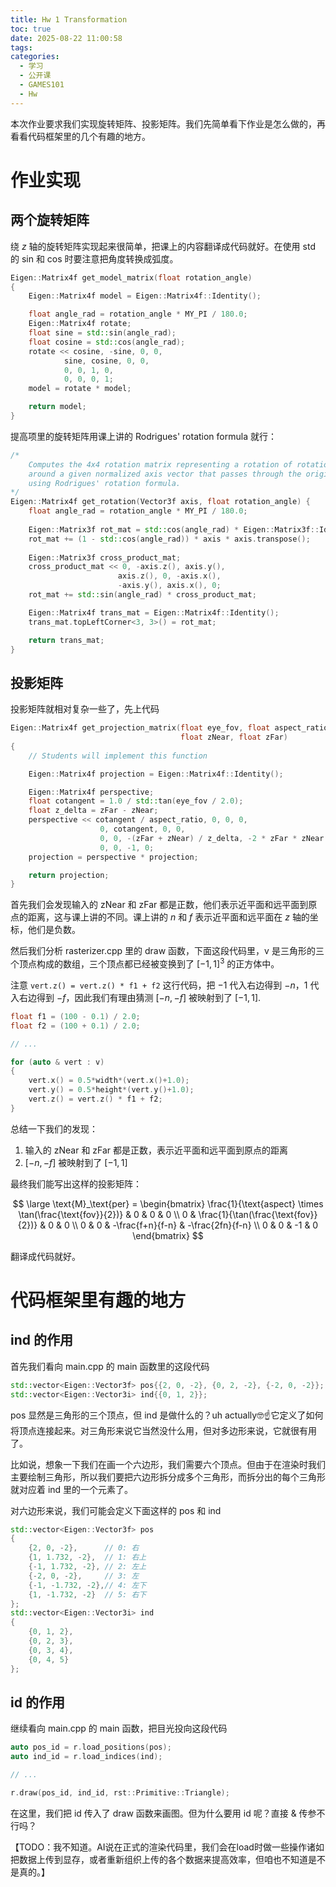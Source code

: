 ```yaml
---
title: Hw 1 Transformation
toc: true
date: 2025-08-22 11:00:58
tags:
categories:
  - 学习
  - 公开课
  - GAMES101
  - Hw
---
```


本次作业要求我们实现旋转矩阵、投影矩阵。我们先简单看下作业是怎么做的，再看看代码框架里的几个有趣的地方。

# 作业实现

## 两个旋转矩阵

绕 $z$ 轴的旋转矩阵实现起来很简单，把课上的内容翻译成代码就好。在使用 std 的 sin 和 cos 时要注意把角度转换成弧度。

```cpp
Eigen::Matrix4f get_model_matrix(float rotation_angle)
{
    Eigen::Matrix4f model = Eigen::Matrix4f::Identity();

    float angle_rad = rotation_angle * MY_PI / 180.0;
    Eigen::Matrix4f rotate;
    float sine = std::sin(angle_rad);
    float cosine = std::cos(angle_rad);
    rotate << cosine, -sine, 0, 0,
            sine, cosine, 0, 0, 
            0, 0, 1, 0, 
            0, 0, 0, 1;
    model = rotate * model;

    return model;
}
```

提高项里的旋转矩阵用课上讲的 Rodrigues' rotation formula 就行：

```cpp
/*
    Computes the 4x4 rotation matrix representing a rotation of rotation_angle (in degree) 
    around a given normalized axis vector that passes through the origin, 
    using Rodrigues' rotation formula.
*/
Eigen::Matrix4f get_rotation(Vector3f axis, float rotation_angle) {
    float angle_rad = rotation_angle * MY_PI / 180.0;
    
    Eigen::Matrix3f rot_mat = std::cos(angle_rad) * Eigen::Matrix3f::Identity();
    rot_mat += (1 - std::cos(angle_rad)) * axis * axis.transpose();
    
    Eigen::Matrix3f cross_product_mat;
    cross_product_mat << 0, -axis.z(), axis.y(),
                        axis.z(), 0, -axis.x(), 
                        -axis.y(), axis.x(), 0;
    rot_mat += std::sin(angle_rad) * cross_product_mat;

    Eigen::Matrix4f trans_mat = Eigen::Matrix4f::Identity();
    trans_mat.topLeftCorner<3, 3>() = rot_mat;

    return trans_mat;
}
```

## 投影矩阵

投影矩阵就相对复杂一些了，先上代码

```cpp
Eigen::Matrix4f get_projection_matrix(float eye_fov, float aspect_ratio,
                                      float zNear, float zFar)
{
    // Students will implement this function

    Eigen::Matrix4f projection = Eigen::Matrix4f::Identity();

    Eigen::Matrix4f perspective;
    float cotangent = 1.0 / std::tan(eye_fov / 2.0);
    float z_delta = zFar - zNear;
    perspective << cotangent / aspect_ratio, 0, 0, 0, 
                    0, cotangent, 0, 0, 
                    0, 0, -(zFar + zNear) / z_delta, -2 * zFar * zNear / z_delta,
                    0, 0, -1, 0;
    projection = perspective * projection;

    return projection;
}
```

首先我们会发现输入的 zNear 和 zFar 都是正数，他们表示近平面和远平面到原点的距离，这与课上讲的不同。课上讲的 $n$ 和 $f$ 表示近平面和远平面在 $z$ 轴的坐标，他们是负数。

然后我们分析 rasterizer.cpp 里的 draw 函数，下面这段代码里，v 是三角形的三个顶点构成的数组，三个顶点都已经被变换到了 $[-1,1]^3$ 的正方体中。

注意 `vert.z() = vert.z() * f1 + f2` 这行代码，把 $-1$ 代入右边得到 $-n$，$1$ 代入右边得到 $-f$，因此我们有理由猜测 $[-n,-f]$ 被映射到了 $[-1,1]$. 

```cpp
float f1 = (100 - 0.1) / 2.0;
float f2 = (100 + 0.1) / 2.0;

// ...

for (auto & vert : v)
{
    vert.x() = 0.5*width*(vert.x()+1.0);
    vert.y() = 0.5*height*(vert.y()+1.0);
    vert.z() = vert.z() * f1 + f2;
}
```

总结一下我们的发现：

1. 输入的 zNear 和 zFar 都是正数，表示近平面和远平面到原点的距离
2. $[-n,-f]$ 被映射到了 $[-1,1]$

最终我们能写出这样的投影矩阵：

$$
\large
\text{M}_\text{per} =
\begin{bmatrix}
\frac{1}{\text{aspect} \times \tan(\frac{\text{fov}}{2})} & 0 & 0 & 0 \\
0 & \frac{1}{\tan(\frac{\text{fov}}{2})} & 0 & 0 \\
0 & 0 & -\frac{f+n}{f-n} & -\frac{2fn}{f-n} \\
0 & 0 & -1 & 0
\end{bmatrix}
$$

翻译成代码就好。

# 代码框架里有趣的地方

## ind 的作用

首先我们看向 main.cpp 的 main 函数里的这段代码

```cpp
std::vector<Eigen::Vector3f> pos{{2, 0, -2}, {0, 2, -2}, {-2, 0, -2}};
std::vector<Eigen::Vector3i> ind{{0, 1, 2}};
```

pos 显然是三角形的三个顶点，但 ind 是做什么的？uh actually🤓☝️它定义了如何将顶点连接起来。对三角形来说它当然没什么用，但对多边形来说，它就很有用了。

比如说，想象一下我们在画一个六边形，我们需要六个顶点。但由于在渲染时我们主要绘制三角形，所以我们要把六边形拆分成多个三角形，而拆分出的每个三角形就对应着 ind 里的一个元素了。

对六边形来说，我们可能会定义下面这样的 pos 和 ind

```cpp
std::vector<Eigen::Vector3f> pos
{
    {2, 0, -2},      // 0: 右
    {1, 1.732, -2},  // 1: 右上
    {-1, 1.732, -2}, // 2: 左上
    {-2, 0, -2},     // 3: 左
    {-1, -1.732, -2},// 4: 左下
    {1, -1.732, -2}  // 5: 右下
};
std::vector<Eigen::Vector3i> ind
{
    {0, 1, 2},
    {0, 2, 3},
    {0, 3, 4},
    {0, 4, 5}
};
```

## id 的作用

继续看向 main.cpp 的 main 函数，把目光投向这段代码

```cpp
auto pos_id = r.load_positions(pos);
auto ind_id = r.load_indices(ind);

// ...

r.draw(pos_id, ind_id, rst::Primitive::Triangle);
```

在这里，我们把 id 传入了 draw 函数来画图。但为什么要用 id 呢？直接 & 传参不行吗？

【TODO：我不知道。AI说在正式的渲染代码里，我们会在load时做一些操作诸如把数据上传到显存，或者重新组织上传的各个数据来提高效率，但咱也不知道是不是真的。】